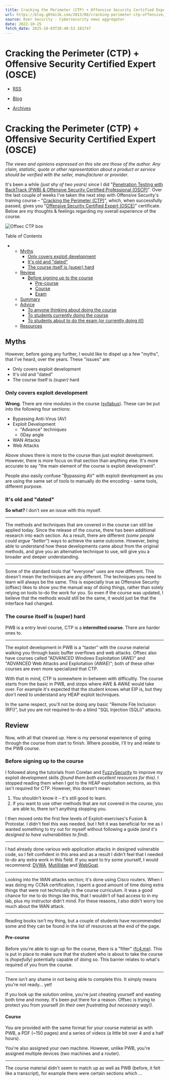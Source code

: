 ```yaml
---
title: Cracking the Perimeter (CTP) + Offensive Security Certified Expert (OSCE)
url: https://blog.g0tmi1k.com/2013/08/cracking-perimeter-ctp-offensive/
source: Over Security - Cybersecurity news aggregator
date: 2022-10-25
fetch_date: 2025-10-03T20:48:53.181747
---
```


# Cracking the Perimeter (CTP) + Offensive Security Certified Expert (OSCE)

* [RSS](/atom.xml "subscribe via RSS")

* [Blog](/)
* [Archives](/archives/)

# Cracking the Perimeter (CTP) + Offensive Security Certified Expert (OSCE)

*The views and opinions expressed on this site are those of the author. Any claim, statistic, quote or other representation about a product or service should be verified with the seller, manufacturer or provider.*

It's been a while *(just shy of two years)* since I did "[Penetration Testing with BackTrack (PWB) & Offensive Security Certified Professional (OSCP)](https://blog.g0tmi1k.com/2011/07/pentesting-with-backtrack-pwb/)". Over the last couple of weeks I've taken the next step with Offensive Security's training course – "[Cracking the Perimeter (CTP)](http://www.offensive-security.com/information-security-training/cracking-the-perimeter/)", which, when successfully passed, gives you "[Offensive Security Certified Expert (OSCE)](http://www.offensive-security.com/information-security-certifications/osce-offensive-security-certified-expert/)" certificate. Below are my thoughts & feelings regarding my overall experience of the course.

![Offsec CTP box](/images/offsec-ctp-boxes-medium.png "Offec CTP")

Table of Contents

* + [Myths](#Myths)
    - [Only covers exploit development](#Only.covers.exploit.development)
    - [It's old and "dated"](#It.s.old.and..dated.)
    - [The course itself is (super) hard](#The.course.itself.is..super..hard)
  + [Review](#Review)
    - [Before signing up to the course](#Before.signing.up.to.the.course)
      * [Pre-course](#Pre-course)
      * [Course](#Course)
      * [Exam](#Exam)
  + [Summary](#Summary)
  + [Advice](#Advice)
    - [To anyone thinking about doing the course](#To.anyone.thinking.about.doing.the.course)
    - [To students currently doing the course](#To.students.currently.doing.the.course)
    - [To students about to do the exam (or currently doing it!)](#To.students.about.to.do.the.exam..or.currently.doing.it..)
  + [Resources](#Resources)

## Myths

However, before going any further, I would like to dispel up a few "myths", that I've heard, over the years. These "issues" are:

* Only covers exploit development
* It's old and "dated"
* The course itself is *(super)* hard

### Only covers exploit development

**Wrong**. There are nine modules in the course ([syllabus](http://www.offensive-security.com/documentation/cracking-the-perimiter-syllabus.pdf)). These can be put into the following four sections:

* Bypassing Anti-Virus (AV)
* Exploit Development
  + "Advance" techniques
  + 0Day angle
* WAN Attacks
* Web Attacks

Above shows there is more to the course than just exploit development. However, there is more focus on that section than anything else. It's more accurate to say "the main element of the course is exploit development".

People also easily confuse "Bypassing AV" with exploit development as you are using the same set of tools to manually do the encoding - same tools, different purpose.

### It's old and "dated"

**So what?** I don't see an issue with this myself.

---

The methods and techniques that are covered in the course can still be applied today. Since the release of the course, there has been additional research into each section. As a result, there are different *(some people could argue "better")* ways to achieve the same outcome. However, being able to understand how these developments came about from the original methods, and give you an alternative technique to use, will give you a broader and deeper understanding.

---

Some of the standard tools that "everyone" uses are now different. This doesn't mean the techniques are any different. The techniques you need to learn will always be the same. This is especially true as Offensive Security (offsec) likes to show you the manual way of doing things, rather than solely relying on tools to-do the work for you. So even if the course was updated, I believe that the methods would still be the same, it would just be that the interface had changed.

### The course itself is (super) hard

PWB is a entry level course, CTP is a **intermitted course**. There are harder ones to.

---

The exploit development in PWB is a "taster" with the course material walking you through basic buffer overflows and web attacks. Offsec also have courses called "ADVANCED Windows Exploitation (AWE)" and "ADVANCED Web Attacks and Exploitation (AWAE)"; both of these other courses are even more specialized that CTP.

With that in mind, CTP is somewhere in-between with difficultly. The course starts from the basic in PWB, and stops where AWE & AWAE would take over. For example it's expected that the student knows what EIP is, but they don't need to understand any HEAP exploit techniques.

In the same respect, you'll not be doing any basic "Remote File Inclusion (RFI)", but you are not required to-do a blind "SQL Injection (SQLi)" attacks.

## Review

Now, with all that cleared up. Here is my personal experience of going through the course from start to finish. Where possible, I'll try and relate to the PWB course.

### Before signing up to the course

I followed along the tutorials from Corelan and [FuzzySecurity](http://fuzzysecurity.com/tutorials.html) to improve my exploit development skills *(found them both excellent resources for this)*. I stopped reading them when I got to the HEAP exploitation sections, as this isn't required for CTP. However, this doesn't mean:

1. You shouldn't know it – it's still good to learn.
2. If you want to use other methods that are not covered in the course, you are able to, there isn't anything stopping you.

I then moved onto the first few levels of Exploit-exercises's Fusion & Protostar. I didn't feel this was needed, but I felt it was beneficial for me as I wanted something to try out for myself without following a guide *(and it's designed to have vulnerabilities to find)*.

---

I had already done various web application attacks in designed vulnerable code, so I felt confident in this area and as a result I didn't feel that I needed to-do any extra work in this field. If you want to try some yourself, I would recommend: [DVWA](http://www.dvwa.co.uk/), [Mutillidae](http://www.irongeek.com/i.php?page=mutillidae/mutillidae-deliberately-vulnerable-php-owasp-top-10) and [WebGoat](https://www.owasp.org/index.php/Category%3AOWASP_WebGoat_Project).

---

Looking into the WAN attacks section; it's done using Cisco routers. When I was doing my CCNA certification, I spent a good amount of time doing extra things that were not technically in the course curriculum. It was a good chance for me to do things like this, that I wouldn't of had access to in my lab, plus my instructor didn't mind. For these reasons, I also didn't worry too much about the WAN attack.

---

Reading books isn't my thing, but a couple of students have recommended some and they can be found in the list of resources at the end of the page.

#### Pre-course

Before you're able to sign up for the course, there is a "filter" ([fc4.me](http://fc4.me/)). This is put in place to make sure that the student who is about to take the course is *(hopefully)* potentially capable of doing so. This barrier relates to what's required of you from the course.

---

There isn't any shame in not being able to complete this. It simply means you're not ready... yet!

If you look up the solution online, you're just cheating yourself and wasting both time and money. It's been put there for a reason. Offsec is trying to protect you from yourself *(in their own frustrating but necessary way!).*

#### Course

You are provided with the same format for your course material as with PWB, a PDF (~150 pages) and a series of videos (a little bit over 4 and a half hours).

You're also assigned your own machine. However, unlike PWB, you're assigned multiple devices (two machines and a router).

---

The course material didn't seem to match up as well as PWB (before, it felt like a transcript), for example there were certain sections which ...